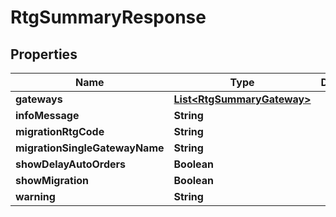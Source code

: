 
# RtgSummaryResponse

## Properties
Name | Type | Description | Notes
------------ | ------------- | ------------- | -------------
**gateways** | [**List&lt;RtgSummaryGateway&gt;**](RtgSummaryGateway.md) |  |  [optional]
**infoMessage** | **String** |  |  [optional]
**migrationRtgCode** | **String** |  |  [optional]
**migrationSingleGatewayName** | **String** |  |  [optional]
**showDelayAutoOrders** | **Boolean** |  |  [optional]
**showMigration** | **Boolean** |  |  [optional]
**warning** | **String** |  |  [optional]




